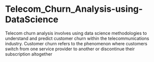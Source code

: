 # Telecom_Churn_Analysis-using-DataScience
Telecom churn analysis involves using data science methodologies to understand and predict customer churn within the telecommunications industry. Customer churn refers to the phenomenon where customers switch from one service provider to another or discontinue their subscription altogether
